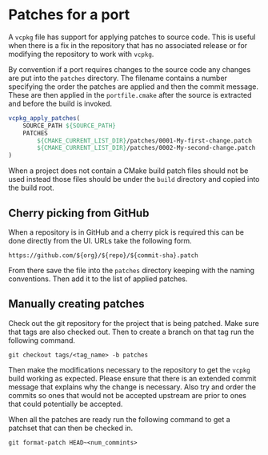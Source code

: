 # Patches for a port

A `vcpkg` file has support for applying patches to source code. This is useful
when there is a fix in the repository that has no associated release or for
modifying the repository to work with `vcpkg`.

By convention if a port requires changes to the source code any changes are put
into the `patches` directory. The filename contains a number specifying the
order the patches are applied and then the commit message. These are then
applied in the `portfile.cmake` after the source is extracted and before the
build is invoked.

```cmake
vcpkg_apply_patches(
    SOURCE_PATH ${SOURCE_PATH}
    PATCHES
        ${CMAKE_CURRENT_LIST_DIR}/patches/0001-My-first-change.patch
        ${CMAKE_CURRENT_LIST_DIR}/patches/0002-My-second-change.patch
)
```

When a project does not contain a CMake build patch files should not be used
instead those files should be under the `build` directory and copied into the
build root.

## Cherry picking from GitHub

When a repository is in GitHub and a cherry pick is required this can be
done directly from the UI. URLs take the following form.

```shell
https://github.com/${org}/${repo}/${commit-sha}.patch
```

From there save the file into the `patches` directory keeping with the naming
conventions. Then add it to the list of applied patches.

## Manually creating patches

Check out the git repository for the project that is being patched. Make sure
that tags are also checked out. Then to create a branch on that tag run the
following command.

```shell
git checkout tags/<tag_name> -b patches
```

Then make the modifications necessary to the repository to get the `vcpkg`
build working as expected. Please ensure that there is an extended commit
message that explains why the change is necessary. Also try and order the
commits so ones that would not be accepted upstream are prior to ones that
could potentially be accepted.

When all the patches are ready run the following command to get a patchset
that can then be checked in.

```shell
git format-patch HEAD~<num_commints>
```

